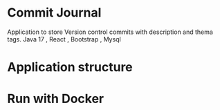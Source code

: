 # Commit Journal 
Application to store Version control commits with description and thema tags. 
Java 17 , React , Bootstrap , Mysql

# Application structure 

# Run with Docker

